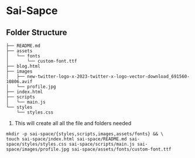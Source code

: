 # Sai-Sapce

## <b>Folder Structure</b>
```plaintext
├── README.md
├── assets
│   └── fonts
│       └── custom-font.ttf
├── blog.html
├── images
│   ├── new-twitter-logo-x-2023-twitter-x-logo-vector-download_691560-10806.avif
│   └── profile.jpg
├── index.html
├── scripts
│   └── main.js
└── styles
    └── styles.css
```

1. This will create all all the file and folders needed

```shell
mkdir -p sai-space/{styles,scripts,images,assets/fonts} && \
touch sai-space/index.html sai-space/README.md sai-space/styles/styles.css sai-space/scripts/main.js sai-space/images/profile.jpg sai-space/assets/fonts/custom-font.ttf
```
